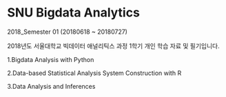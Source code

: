 # SNU Bigdata Analytics
2018_Semester 01 (20180618 ~ 20180727)

2018년도 서울대학교 빅데이터 애널리틱스 과정
1학기 개인 학습 자료 및 필기입니다.

1.Bigdata Analysis with Python

2.Data-based Statistical Analysis System Construction with R

3.Data Analysis and Inferences

